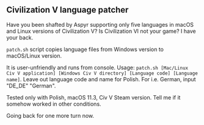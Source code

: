 ## Civilization V language patcher

Have you been shafted by Aspyr supporting only five languages in macOS and Linux versions of Civilization V? Is Civilization VI not your game? I have your back.

`patch.sh` script copies language files from Windows version to macOS/Linux version.

It is user-unfriendly and runs from console. Usage: `patch.sh [Mac/Linux Civ V application] [Windows Civ V directory] [Language code] [Language name]`. Leave out language code and name for Polish. For i.e. German, input "DE_DE" "German".

Tested only with Polish, macOS 11.3, Civ V Steam version. Tell me if it somehow worked in other conditions.

Going back for one more turn now.

